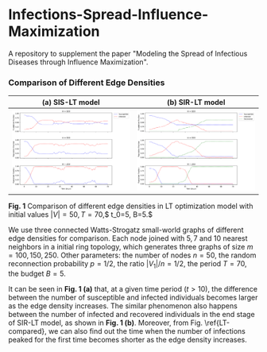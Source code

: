 # Infections-Spread-Influence-Maximization
A repository to supplement the paper "Modeling the Spread of Infectious Diseases through Influence Maximization".

### Comparison of Different Edge Densities


(a) SIS-LT model             | (b) SIR-LT model 
:-------------------------:|:-------------------------:
![](https://github.com/omegayao/Infections-Spread-Influence-Maximization/blob/main/Figures/SIS_compared.png)  |  ![](https://github.com/omegayao/Infections-Spread-Influence-Maximization/blob/main/Figures/SIR_compared.png)

**Fig. 1** Comparison of different edge densities in LT optimization model with initial values $|V|=50, T=70$,$ t_0=5, B=5.$ 

We use three connected Watts-Strogatz small-world graphs of different edge densities for comparison. Each node joined with $5,7$ and $10$ nearest neighbors in a initial ring topology, which generates three graphs of size $m =100, 150, 250$. Other parameters: the number of nodes $n = 50$, the random reconnection probability $p=1/2$, the ratio $|V_1|/n = 1/2$, the period $T=70$, the budget $B =5$. 

It can be seen in **Fig. 1 (a)** that, at a given time period ($t>10$), the difference between the number of susceptible and infected individuals becomes larger as the edge density increases. The similar phenomenon also happens between the number of infected and recovered individuals in the end stage of SIR-LT model, as shown in **Fig. 1 (b)**. Moreover, from Fig. \ref{LT-compared}, we can also find out the time when the number of infections peaked for the first time becomes shorter as the edge density increases.
